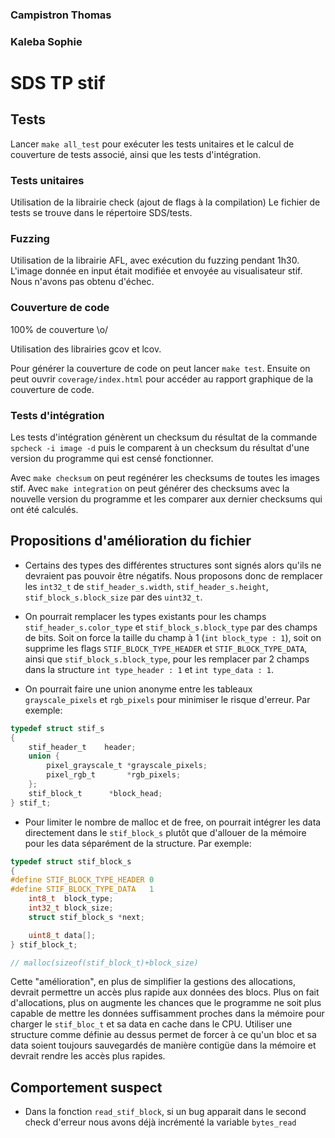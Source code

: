 ### Campistron Thomas
### Kaleba Sophie

# SDS TP stif

## Tests

Lancer `make all_test` pour exécuter les tests unitaires et le calcul de couverture de tests associé, ainsi que les tests d'intégration.

### Tests unitaires

Utilisation de la librairie check (ajout de flags à la compilation)
Le fichier de tests se trouve dans le répertoire SDS/tests.

### Fuzzing

Utilisation de la librairie AFL, avec exécution du fuzzing pendant 1h30. L'image donnée en input était modifiée et envoyée au visualisateur stif. 
Nous n'avons pas obtenu d'échec.

### Couverture de code

100% de couverture \\o/

Utilisation des librairies gcov et lcov.

Pour générer la couverture de code on peut lancer `make test`.
Ensuite on peut ouvrir `coverage/index.html` pour accéder au rapport graphique de la couverture de code.

### Tests d'intégration

Les tests d'intégration génèrent un checksum du résultat de la commande `spcheck -i image -d` puis le comparent à un checksum du résultat d'une version du programme qui est censé fonctionner.

Avec `make checksum` on peut regénérer les checksums de toutes les images stif.
Avec `make integration` on peut générer des checksums avec la nouvelle version du programme et les comparer aux dernier checksums qui ont été calculés.

## Propositions d'amélioration du fichier 

* Certains des types des différentes structures sont signés alors qu'ils ne devraient pas pouvoir être négatifs. Nous proposons donc de remplacer les `int32_t` de `stif_header_s.width`, `stif_header_s.height`, `stif_block_s.block_size` par des `uint32_t`.

* On pourrait remplacer les types existants pour les champs `stif_header_s.color_type` et `stif_block_s.block_type` par des champs de bits. Soit on force la taille du champ à 1 (`int block_type : 1`), soit on supprime les flags `STIF_BLOCK_TYPE_HEADER` et `STIF_BLOCK_TYPE_DATA`, ainsi que `stif_block_s.block_type`, pour les remplacer par 2 champs dans la structure `int type_header : 1` et `int type_data : 1`. 

* On pourrait faire une union anonyme entre les tableaux `grayscale_pixels` et `rgb_pixels` pour minimiser le risque d'erreur. Par exemple: 

```c
typedef struct stif_s
{
	stif_header_t    header;
	union {
		pixel_grayscale_t *grayscale_pixels;
		pixel_rgb_t       *rgb_pixels;
	};
	stif_block_t      *block_head;
} stif_t;
```
* Pour limiter le nombre de malloc et de free, on pourrait intégrer les data directement dans le `stif_block_s` plutôt que d'allouer de la mémoire pour les data séparément de la structure. Par exemple: 

```c
typedef struct stif_block_s
{
#define STIF_BLOCK_TYPE_HEADER 0
#define STIF_BLOCK_TYPE_DATA   1
	int8_t  block_type;
	int32_t block_size;
	struct stif_block_s *next;

	uint8_t data[];
} stif_block_t;

// malloc(sizeof(stif_block_t)+block_size)
```

Cette "amélioration", en plus de simplifier la gestions des allocations, devrait permettre un accès plus rapide aux données des blocs.
Plus on fait d'allocations, plus on augmente les chances que le programme ne soit plus capable de mettre les données suffisamment proches dans la mémoire pour charger le `stif_bloc_t` et sa data en cache dans le CPU. Utiliser une structure comme définie au dessus permet de forcer à ce qu'un bloc et sa data soient toujours sauvegardés de manière contigüe dans la mémoire et devrait rendre les accès plus rapides.


## Comportement suspect

* Dans la fonction `read_stif_block`, si un bug apparait dans le second check d'erreur nous avons déjà incrémenté la variable `bytes_read`
